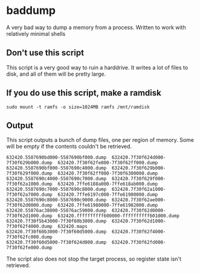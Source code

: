 # baddump
A very bad way to dump a memory from a process. Written to work with relatively minimal shells

## Don't use this script
This script is a very good way to ruin a harddrive. It writes a lot of files to disk, and all of them will be pretty large.

## If you do use this script, make a ramdisk
```
sudo mount -t ramfs -o size=1024MB ramfs /mnt/ramdisk
```

## Output
This script outputs a bunch of dump files, one per region of memory. Some will be empty if the contents couldn't be retrieved.

```
632420.5587690bd000-5587690bf000.dump  632420.7f30f624d000-7f30f629b000.dump  632420.7f30f62fe000-7f30f62ff000.dump
632420.5587690bf000-5587690c4000.dump  632420.7f30f629b000-7f30f629f000.dump  632420.7f30f62ff000-7f30f6300000.dump
632420.5587690c4000-5587690c7000.dump  632420.7f30f629f000-7f30f62a1000.dump  632420.7ffe6188a000-7ffe618ab000.dump
632420.5587690c7000-5587690c8000.dump  632420.7f30f62a1000-7f30f62a7000.dump  632420.7ffe6197c000-7ffe61980000.dump
632420.5587690c8000-5587690c9000.dump  632420.7f30f62ae000-7f30f62d0000.dump  632420.7ffe61980000-7ffe61982000.dump
632420.55876ac38000-55876ac59000.dump  632420.7f30f62d0000-7f30f62d1000.dump  632420.ffffffffff600000-ffffffffff601000.dump
632420.7f30f5b43000-7f30f60b3000.dump  632420.7f30f62d1000-7f30f62f4000.dump  632420.maps
632420.7f30f60b3000-7f30f60d5000.dump  632420.7f30f62f4000-7f30f62fc000.dump
632420.7f30f60d5000-7f30f624d000.dump  632420.7f30f62fd000-7f30f62fe000.dump
```

The script also does not stop the target process, so register state isn't retrieved.


